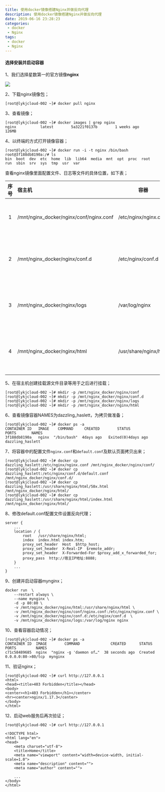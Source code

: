 ```yaml
---
title: 使用docker镜像搭建Nginx并做反向代理
description: 使用docker镜像搭建Nginx并做反向代理
date: 2019-06-16 23:28:23
categories:
 - docker
 - Nginx
tags:
 - docker
 - Nginx
---
```

#### 选择安装并启动容器    

1、我们选择星数第一的官方镜像**nginx**  

![](https://dihuaiying.oss-cn-shanghai.aliyuncs.com/docker_nginx01.png)  

2、下载nginx镜像包；  

```shell
[root@lykjcloud-002 ~]# docker pull nginx
```

3、查看镜像；  

```shell
[root@lykjcloud-002 ~]# docker images | grep nginx
nginx           latest        5a3221f0137b        1 weeks ago         126MB
```

4、以终端的方式打开镜像容器；  

```shell
[root@lykjcloud-002 ~]# docker run -i -t nginx /bin/bash
root@3f188db8190a:/# ls
bin  boot  dev  etc  home  lib  lib64  media  mnt  opt  proc  root  run  sbin  srv  sys  tmp  usr  var
```
查看nginx镜像里面配置文件、日志等文件的具体位置，如下表；  

| 序号 | 宿主机                                  | 容器                  | 注释                   |
| :--: | :-------------------------------------- | --------------------- | ---------------------- |
|  1   | /mnt/nginx_docker/nginx/conf/nginx.conf | /etc/nginx/nginx.conf | 文件，nginx配置文件    |
|  2   | /mnt/nginx_docker/nginx/conf.d          | /etc/nginx/conf.d     | 目录，用于存放配置文件 |
|  3   | /mnt/nginx_docker/nginx/logs            | /var/log/nginx        | 目录，用于存放日志文件 |
|  4   | /mnt/nginx_docker/nginx/html            | /usr/share/nginx/html | 目录，用于存放默认首页 |

5、在宿主机创建挂载源文件目录等用于之后进行挂载；   

```shell
[root@lykjcloud-002 ~]# mkdir -p /mnt/nginx_docker/nginx/conf
[root@lykjcloud-002 ~]# mkdir -p /mnt/nginx_docker/nginx/conf.d
[root@lykjcloud-002 ~]# mkdir -p /mnt/nginx_docker/nginx/logs
[root@lykjcloud-002 ~]# mkdir -p /mnt/nginx_docker/nginx/html
```

6、查看镜像容器NAMES为dazzling_haslett，为拷贝做准备；  

```shell
[root@lykjcloud-002 ~]# docker ps -a
CONTAINER ID   IMAGE    COMMAND     CREATED        STATUS         PORTS       NAMES
3f188db8190a   nginx  "/bin/bash"  4days ago   Exited(0)4days ago        dazzling_haslett
```

7、将容器中的配置文件```nginx.conf```和```default.conf```及默认页面拷贝出来；  

```shell
[root@lykjcloud-002 ~]# docker cp dazzling_haslett:/etc/nginx/nginx.conf /mnt/nginx_docker/nginx/conf/
[root@lykjcloud-002 ~]# docker cp dazzling_haslett:/etc/nginx/conf.d/default.conf /mnt/nginx_docker/nginx/conf.d/
[root@lykjcloud-002 ~]# docker cp dazzling_haslett:/usr/share/nginx/html/50x.html /mnt/nginx_docker/nginx/html/
[root@lykjcloud-002 ~]# docker cp dazzling_haslett:/usr/share/nginx/html/index.html /mnt/nginx_docker/nginx/html/
```

8、修改default.conf配置文件设置反向代理；  


```shell
server {
    ...
    location / {
        root   /usr/share/nginx/html;
        index  index.html index.htm;
        proxy_set_header  Host  $http_host;
        proxy_set_header  X-Real-IP  $remote_addr;
        proxy_set_header  X-Forwarded-For $proxy_add_x_forwarded_for;
        proxy_pass  http://宿主IP地址:8888;
    }
	...
}
```

9、创建并启动容器mynginx；  

```shell
docker run  \
	--restart always \
	--name mynginx \
	-d -p 80:80 \
	-v /mnt/nginx_docker/nginx/html:/usr/share/nginx/html \
	-v /mnt/nginx_docker/nginx/conf/nginx.conf:/etc/nginx/nginx.conf \
	-v /mnt/nginx_docker/nginx/conf.d:/etc/nginx/conf.d  \
	-v /mnt/nginx_docker/nginx/logs:/var/log/nginx nginx
```

10、查看容器启动情况；  

```shell
[root@lykjcloud-002 ~]# docker ps -a
CONTAINER ID  IMAGE        COMMAND              CREATED      STATUS        PORTS         NAMES
c71c58489685  nginx  "nginx -g 'daemon of…"  38 seconds ago  Created  0.0.0.0:80->80/tcp  mynginx
```

11、验证nginx；

```
[root@lykjcloud-002 ~]# curl http://127.0.0.1
<html>
<head><title>403 Forbidden</title></head>
<body>
<center><h1>403 Forbidden</h1></center>
<hr><center>nginx/1.17.3</center>
</body>
</html>

```

12、启动web服务后再次验证；

```shell
[root@lykjcloud-002 ~]# curl http://127.0.0.1

<!DOCTYPE html>
<html lang="en">
<head>
    <meta charset="utf-8">
    <title>Home</title>
    <meta name="viewport" content="width=device-width, initial-scale=1.0">
    <meta name="description" content="">
    <meta name="author" content="">

    ...
</body>
</html>
```

